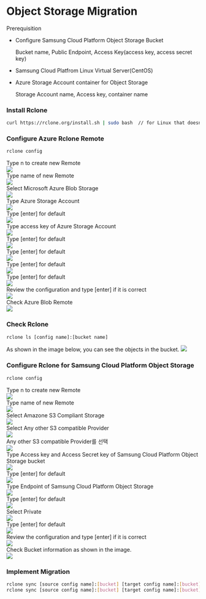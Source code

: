 <h1>Object Storage Migration</h1>

Prerequisition
- Configure Samsung Cloud Platform Object Storage Bucket

  Bucket name, Public Endpoint, Access Key(access key, access secret key) 

- Samsung Cloud Platfrom Linux Virtual Server(CentOS)

- Azure Storage Account container for Object Storage

  Storage Account name, Access key, container name


<h3>Install Rclone </h3>

```bash
curl https://rclone.org/install.sh | sudo bash  // for Linux that doesn't support
```

<h3>Configure Azure Rclone Remote</h3>

```bash
rclone config
```
Type n to create new Remote<br>
<img src=https://github.com/scp-cloudacademy/ce-advanced/assets/147478897/b150088f-24d7-4311-8649-09c14a2f4c28><br>
Type name of new Remote<br>
<img src=https://github.com/scp-cloudacademy/ce-advanced/assets/147478897/965e2a76-4a3e-453a-8500-efdba34583ea><br>
Select Microsoft Azure Blob Storage<br>
<img src=https://github.com/scp-cloudacademy/ce-advanced/assets/147478897/bec1d8ea-f6b3-4825-994f-cbdbb56fd2cd><br>
Type Azure Storage Account<br>
<img src=https://github.com/scp-cloudacademy/ce-advanced/assets/147478897/c9d7bc0a-af18-414d-910b-9488bec1b6ab><br>
Type [enter] for default<br>
<img src=https://github.com/scp-cloudacademy/ce-advanced/assets/147478897/89809ea5-90f0-4754-bc1c-2e1b0751c21f><br>
Type access key of Azure Storage Account<br>
<img src=https://github.com/scp-cloudacademy/ce-advanced/assets/147478897/c30bfef6-23ff-4cf5-8c2b-c878e2ece17d><br>
Type [enter] for default<br>
<img src=https://github.com/scp-cloudacademy/ce-advanced/assets/147478897/e21c548c-9a69-49c9-9766-0809a9f5dc14><br>
Type [enter] for default<br>
<img src=https://github.com/scp-cloudacademy/ce-advanced/assets/147478897/41868a2f-1a97-47a6-b04c-5c8d961ed7c9><br>
Type [enter] for default<br>
<img src=https://github.com/scp-cloudacademy/ce-advanced/assets/147478897/2847357a-2774-47f0-86be-68cb980dd54a><br>
Type [enter] for default<br>
<img src=https://github.com/scp-cloudacademy/ce-advanced/assets/147478897/31a96583-7321-4cba-a940-9c572f7248b7><br>
Review the configuration and type [enter] if it is correct<br>
<img src=https://github.com/scp-cloudacademy/ce-advanced/assets/147478897/d10a9b6d-53d7-4d14-ac16-ff1dbb54271d><br>
Check Azure Blob Remote<br>
<img src=https://github.com/scp-cloudacademy/ce-advanced/assets/147478897/af13d55c-8255-458f-b56e-91e24902d8f5><br>

<h3>Check Rclone</h3>

```bash
rclone ls [config name]:[bucket name]
```
As shown in the image below, you can see the objects in the bucket.
<img src=https://github.com/scp-cloudacademy/ce-advanced/assets/147478897/d9d2cbf6-2fb8-4de1-800a-5154bdb85e9b><br>


<h3>Configure Rclone for Samsung Cloud Platform Object Storage</h3>

```bash
rclone config
```
Type n to create new Remote<br>
<img src=https://github.com/scp-cloudacademy/ce-advanced/assets/147478897/fc9635ba-841a-4da9-9171-88aaf3d29705><br>
Type name of new Remote<br>
<img src=https://github.com/scp-cloudacademy/ce-advanced/assets/147478897/75f86cef-385e-4518-8977-2fac818b961c><br>
Select Amazone S3 Compliant Storage<br>
<img src=https://github.com/scp-cloudacademy/ce-advanced/assets/147478897/26c427ff-6a87-487f-b108-87284f0323c2><br>
Select Any other S3 compatible Provider<br>
<img src=https://github.com/scp-cloudacademy/ce-advanced/assets/147478897/85fd890a-cc71-4da4-9be2-ab3dd76e7c19><br>
Any other S3 compatible Provider를 선택<br>
<img src=https://github.com/scp-cloudacademy/ce-advanced/assets/147478897/4af3c432-7c95-4b8c-aa71-e10f5ab7a5bf><br>
Type Access key and Access Secret key of Samsung Cloud Platform Object Storage bucket<br>
<img src=https://github.com/scp-cloudacademy/ce-advanced/assets/147478897/f1f2cbb0-d4e3-48b1-ac90-aa1bb3246220><br>
Type [enter] for default<br>
<img src=https://github.com/scp-cloudacademy/ce-advanced/assets/147478897/4e2e1b1b-3aa6-4486-9f99-2a83571eff88><br>
Type Endpoint of Samsung Cloud Platform Object Storage<br>
<img src=https://github.com/scp-cloudacademy/ce-advanced/assets/147478897/c5b05847-c458-47e4-a85a-f42671e4bae6><br>
Type [enter] for default<br>
<img src=https://github.com/scp-cloudacademy/ce-advanced/assets/147478897/4c5ad4df-dccf-4893-afa0-b212f95d1795><br>
Select Private<br>
<img src=https://github.com/scp-cloudacademy/ce-advanced/assets/147478897/f792fc5d-d7f2-4934-a971-a0c4f1a55f14><br>
Type [enter] for default<br>
<img src=https://github.com/scp-cloudacademy/ce-advanced/assets/147478897/033f1e48-97c4-4693-8db0-a6fc62d2262e><br>
Review the configuration and type [enter] if it is correct<br>
<img src=https://github.com/scp-cloudacademy/ce-advanced/assets/147478897/896cb876-07d7-45d2-875f-2e491c97d4b0><br>
Check Bucket information as shown in the image.<br>
<img src=https://github.com/scp-cloudacademy/ce-advanced/assets/147478897/c109a14e-20d2-49c9-9a18-2afc9cbdbe2a><br>


<h3>Implement Migration</h3>

```bash
rclone sync [source config name]:[bucket] [target config name]:[bucket] --dry-run --progress
rclone sync [source config name]:[bucket] [target config name]:[bucket] --progress
```
